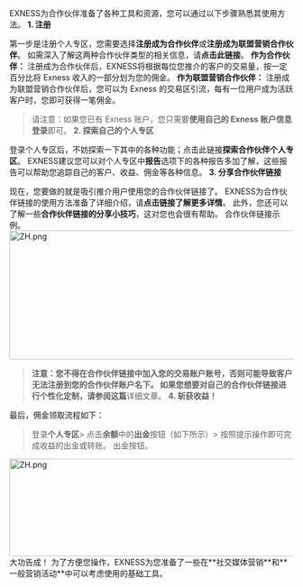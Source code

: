EXNESS为合作伙伴准备了各种工具和资源，您可以通过以下步骤熟悉其使用方法。
**1. 注册**
 
第一步是注册个人专区，您需要选择**注册成为合作伙伴**或**注册成为联盟营销合作伙伴**。
如需深入了解这两种合作伙伴类型的相关信息，请**点击此链接**。
**作为合作伙伴：**
注册成为合作伙伴后，EXNESS将根据每位您推介的客户的交易量，按一定百分比将 Exness 收入的一部分划为您的佣金。
**作为联盟营销合作伙伴：**
注册成为联盟营销合作伙伴后，您可以为 Exness 的交易区引流，每有一位用户成为活跃客户时，您即可获得一笔佣金。
> 请注意：如果您已有 Exness 账户，您只需要**使用自己的 Exness 账户信息登录**即可。
**2. 探索自己的个人专区**
 
登录个人专区后，不妨探索一下其中的各种功能；点击此链接**探索合作伙伴个人专区**。 EXNESS建议您可以对个人专区中**报告**选项下的各种报告多加了解，这些报告可以帮助您追踪自己的客户、收益、佣金等各种信息。
**3. 分享合作伙伴链接**
 
现在，您要做的就是吸引推介用户使用您的合作伙伴链接了。 EXNESS为合作伙伴链接的使用方法准备了详细介绍，请**点击链接了解更多详情**。 此外，您还可以了解一些**合作伙伴链接的分享小技巧**，这对您也会很有帮助。
合作伙伴链接示例。
<img alt="ZH.png" src="https://get.exnessaffiliates.help/hc/article_attachments/6706883152530/ZH.png" height="229" width="592" />
> **注意：**您不得在合作伙伴链接中加入您的交易账户账号，否则可能导致客户无法注册到您的合作伙伴账户名下。 如果您想要对自己的合作伙伴链接进行个性化定制，请参阅**这篇**详细文章。
**4. 斩获收益！**
 
最后，佣金领取流程如下：
> 登录**个人专区**> 点击**余额**中的**出金**按钮（如下所示）> 按照提示操作即可完成收益的出金或转账。
出金按钮。
<img alt="ZH.png" src="https://get.exnessaffiliates.help/hc/article_attachments/360017834280/ZH.png" height="173" width="531" />
大功告成！
为了方便您操作，EXNESS为您准备了一些在**社交媒体营销**和**一般营销活动**中可以考虑使用的基础工具。